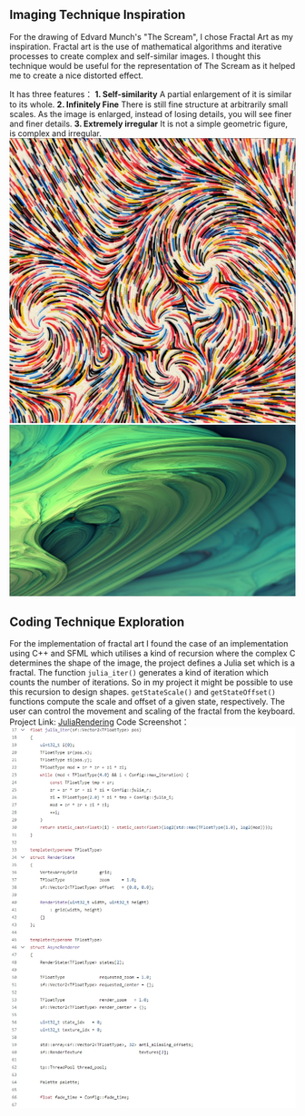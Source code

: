 ##  Imaging Technique Inspiration
For the drawing of Edvard Munch's "The Scream", I chose Fractal Art as my inspiration. Fractal art is the use of mathematical algorithms and iterative processes to create complex and self-similar images. I thought this technique would be useful for the representation of The Scream as it helped me to create a nice distorted effect.  

It has three features：
**1. Self-similarity**
A partial enlargement of it is similar to its whole. 
**2. Infinitely Fine**
There is still fine structure at arbitrarily small scales. As the image is enlarged, instead of losing details, you will see finer and finer details. 
**3. Extremely irregular**
It is not a simple geometric figure, is complex and irregular. 
![Example1](image/example1.png)
![Example2](image/example2.png)

## Coding Technique Exploration
For the implementation of fractal art I found the case of an implementation using C++ and SFML which utilises a kind of recursion where the complex C determines the shape of the image, the project defines a Julia set which is a fractal.
The function `julia_iter()` generates a kind of iteration which counts the number of iterations. So in my project it might be possible to use this recursion to design shapes. `getStateScale()` and `getStateOffset()` functions compute the scale and offset of a given state, respectively. The user can control the movement and scaling of the fractal from the keyboard.
Project Link: [JuliaRendering](https://github.com/johnBuffer/JuliaRendering/tree/main/src "JuliaRendering")
Code Screenshot：
![code](image/code.png)
